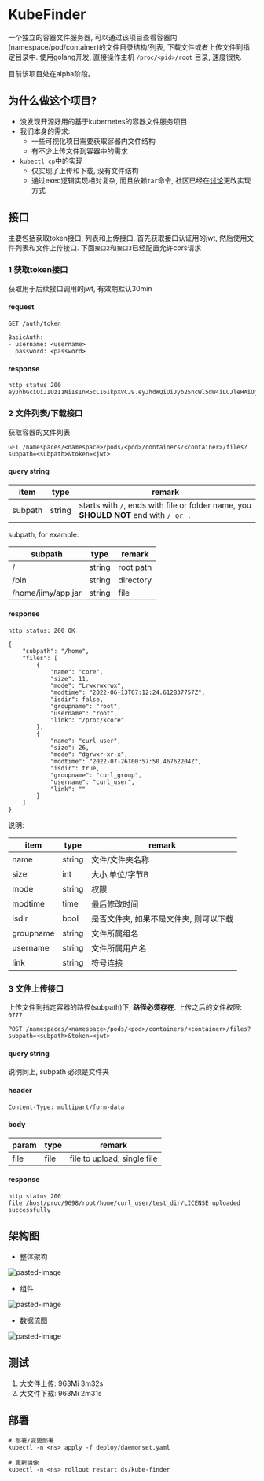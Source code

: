 # KubeFinder

一个独立的容器文件服务器, 可以通过该项目查看容器内(namespace/pod/container)的文件目录结构/列表, 下载文件或者上传文件到指定目录中. 使用golang开发, 直接操作主机 `/proc/<pid>/root` 目录, 速度很快.

目前该项目处在alpha阶段。

## 为什么做这个项目?

- 没发现开源好用的基于kubernetes的容器文件服务项目
- 我们本身的需求: 
  - 一些可视化项目需要获取容器内文件结构
  - 有不少上传文件到容器中的需求
- `kubectl cp`中的实现
  - 仅实现了上传和下载, 没有文件结构
  - 通过exec逻辑实现相对复杂, 而且依赖`tar`命令, 社区已经在[讨论](https://github.com/kubernetes/kubernetes/issues/58512)更改实现方式

## 接口

主要包括获取token接口, 列表和上传接口, 首先获取接口认证用的jwt, 然后使用文件列表和文件上传接口. 下面`接口2`和`接口3`已经配置允许cors请求

### 1 获取token接口

获取用于后续接口调用的jwt, 有效期默认30min

#### request

`GET /auth/token`

```
BasicAuth: 
- username: <username>
  password: <password>
```

#### response

```
http status 200
eyJhbGciOiJIUzI1NiIsInR5cCI6IkpXVCJ9.eyJhdWQiOiJyb25ncWl5dW4iLCJleHAiOjE2NTg3OTk3MjUsImlzcyI6Imt1YmUtZmlsZXNlcnZlciJ9.DA1CvAdSDs_p3c3BjQpvHX0s4UjNj4mLmP4mkZqYlro
```


### 2 文件列表/下载接口

获取容器的文件列表

`GET /namespaces/<namespace>/pods/<pod>/containers/<container>/files?subpath=<subpath>&token=<jwt>`


#### query string

|item|type|remark|
|-|-|-|
|subpath|string|starts with `/`, ends with file or folder name, you **SHOULD NOT** end with `/ or .`|

subpath, for example:

|subpath|type|remark|
|-|-|-|
|/|string|root path|
|/bin|string|directory|
|/home/jimy/app.jar|string|file|

#### response

`http status: 200 OK`

```
{
    "subpath": "/home",
    "files": [
        {
            "name": "core",
            "size": 11,
            "mode": "Lrwxrwxrwx",
            "modtime": "2022-06-13T07:12:24.612837757Z",
            "isdir": false,
            "groupname": "root",
            "username": "root",
            "link": "/proc/kcore"
        },
        {
            "name": "curl_user",
            "size": 26,
            "mode": "dgrwxr-xr-x",
            "modtime": "2022-07-26T00:57:50.46762204Z",
            "isdir": true,
            "groupname": "curl_group",
            "username": "curl_user",
            "link": ""
        }
    ]
}

```

说明:

|item|type|remark|
|-|-|-|
|name|string|文件/文件夹名称|
|size|int|大小,单位/字节B|
|mode|string|权限|
|modtime|time|最后修改时间|
|isdir|bool|是否文件夹, 如果不是文件夹, 则可以下载|
|groupname|string|文件所属组名|
|username|string|文件所属用户名|
|link|string|符号连接|

### 3 文件上传接口

上传文件到指定容器的路径(subpath)下, **路径必须存在**. 上传之后的文件权限: `0777`

`POST /namespaces/<namespace>/pods/<pod>/containers/<container>/files?subpath=<subpath>&token=<jwt>`

#### query string

说明同上, subpath 必须是文件夹

#### header

```
Content-Type: multipart/form-data
```

#### body

|param|type|remark|
|-|-|-|
|file|file|file to upload, single file|

#### response

```
http status 200
file /host/proc/9698/root/home/curl_user/test_dir/LICENSE uploaded successfully
```

## 架构图

- 整体架构

![pasted-image](docs/arch-1.png)

- 组件

![pasted-image](docs/arch-2.png)

- 数据流图

![pasted-image](docs/arch-3.png)

## 测试

1. 大文件上传: 963Mi 3m32s
2. 大文件下载: 963Mi 2m31s

## 部署

```
# 部署/变更部署
kubectl -n <ns> apply -f deploy/daemonset.yaml

# 更新镜像
kubectl -n <ns> rollout restart ds/kube-finder
```
